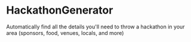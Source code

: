 # HackathonGenerator

Automatically find all the details you'll need to throw a hackathon in your area (sponsors, food, venues, locals, and more)
